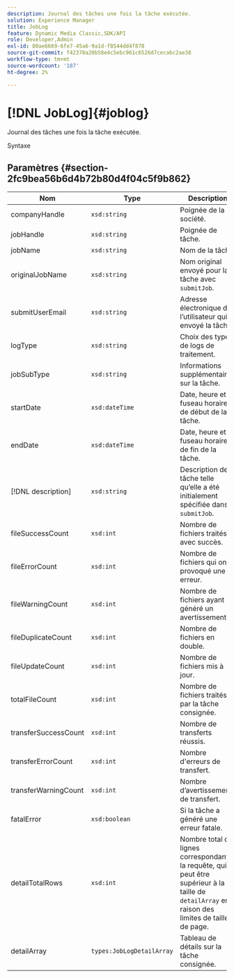 ```yaml
---
description: Journal des tâches une fois la tâche exécutée.
solution: Experience Manager
title: JobLog
feature: Dynamic Media Classic,SDK/API
role: Developer,Admin
exl-id: 80ae6669-6fe7-45a6-9a1d-f8544dd4f878
source-git-commit: f42378a20b58e4c5ebc961c6526d7cecabc2ae38
workflow-type: tm+mt
source-wordcount: '187'
ht-degree: 2%

---
```


# [!DNL JobLog]{#joblog}

Journal des tâches une fois la tâche exécutée.

Syntaxe

## Paramètres {#section-2fc9bea56b6d4b72b80d4f04c5f9b862}

| Nom | Type | Description |
|---|---|---|
| companyHandle | `xsd:string` | Poignée de la société. |
| jobHandle | `xsd:string` | Poignée de tâche. |
| jobName | `xsd:string` | Nom de la tâche. |
| originalJobName | `xsd:string` | Nom original envoyé pour la tâche avec `submitJob`. |
| submitUserEmail | `xsd:string` | Adresse électronique de l’utilisateur qui a envoyé la tâche. |
| logType | `xsd:string` | Choix des types de logs de traitement. |
| jobSubType | `xsd:string` | Informations supplémentaires sur la tâche. |
| startDate | `xsd:dateTime` | Date, heure et fuseau horaire de début de la tâche. |
| endDate | `xsd:dateTime` | Date, heure et fuseau horaire de fin de la tâche. |
| [!DNL description] | `xsd:string` | Description de la tâche telle qu’elle a été initialement spécifiée dans `submitJob`. |
| fileSuccessCount | `xsd:int` | Nombre de fichiers traités avec succès. |
| fileErrorCount | `xsd:int` | Nombre de fichiers qui ont provoqué une erreur. |
| fileWarningCount | `xsd:int` | Nombre de fichiers ayant généré un avertissement. |
| fileDuplicateCount | `xsd:int` | Nombre de fichiers en double. |
| fileUpdateCount | `xsd:int` | Nombre de fichiers mis à jour. |
| totalFileCount | `xsd:int` | Nombre de fichiers traités par la tâche consignée. |
| transferSuccessCount | `xsd:int` | Nombre de transferts réussis. |
| transferErrorCount | `xsd:int` | Nombre d&#39;erreurs de transfert. |
| transferWarningCount | `xsd:int` | Nombre d’avertissements de transfert. |
| fatalError | `xsd:boolean` | Si la tâche a généré une erreur fatale. |
| detailTotalRows | `xsd:int` | Nombre total de lignes correspondant à la requête, qui peut être supérieur à la taille de `detailArray` en raison des limites de taille de page. |
| detailArray | `types:JobLogDetailArray` | Tableau de détails sur la tâche consignée. |
